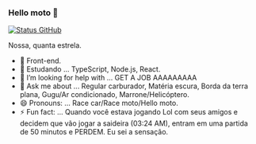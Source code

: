 ### Hello moto 👋

[![Status GitHub](https://github-readme-stats.vercel.app/api?username=andrejue&show_icons=true&theme=dark)](https://www.youtube.com/watch?v=dQw4w9WgXcQ&pp=ygUXbmV2ZXIgZ29ubmEgZ2l2ZSB5b3UgdXA%3D)

Nossa, quanta estrela.

- 🔭 Front-end.
- 🌱 Estudando ... TypeScript, Node.js, React.
- 🤔 I’m looking for help with ... GET A JOB AAAAAAAAA
- 💬 Ask me about ... Regular carburador, Matéria escura, Borda da terra plana, Gugu/Ar condicionado, Marrone/Helicóptero.
- 😄 Pronouns: ... Race car/Race moto/Hello moto.
- ⚡ Fun fact: ... Quando você estava jogando Lol com seus amigos e decidem que vão jogar a saideira (03:24 AM), entram em uma partida de 50 minutos e PERDEM. Eu sei a sensação. 
